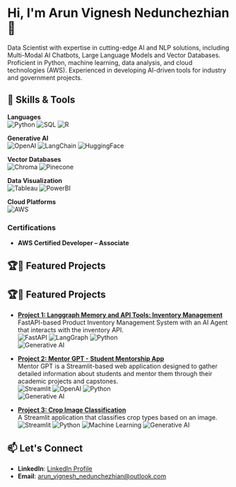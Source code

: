 # Hi, I'm Arun Vignesh Nedunchezhian 👋

Data Scientist with expertise in cutting-edge AI and NLP solutions, including Multi-Modal AI Chatbots, Large Language Models and Vector Databases. Proficient in Python, machine learning, data analysis, and cloud technologies (AWS). Experienced in developing AI-driven tools for industry and government projects.

## 🚀 Skills & Tools

**Languages**  
![Python](https://img.shields.io/badge/Python-blue) ![SQL](https://img.shields.io/badge/SQL-Data-yellow) ![R](https://img.shields.io/badge/R-Statistics-green)

**Generative AI**  
![OpenAI](https://img.shields.io/badge/OpenAI-ChatGPT-blue) ![LangChain](https://img.shields.io/badge/LangChain-Framework-purple) ![HuggingFace](https://img.shields.io/badge/HuggingFace-Transformers-orange)

**Vector Databases**  
![Chroma](https://img.shields.io/badge/Chroma-DB-blue) ![Pinecone](https://img.shields.io/badge/Pinecone-VectorDB-green)

**Data Visualization**  
![Tableau](https://img.shields.io/badge/Tableau-Dashboard-orange) ![PowerBI](https://img.shields.io/badge/PowerBI-Reports-yellow)

**Cloud Platforms**  
![AWS](https://img.shields.io/badge/AWS-Cloud-red)

### Certifications
- **AWS Certified Developer – Associate**
  
## 🏆🌟 Featured Projects
## 🏆🌟 Featured Projects

- **[Project 1: Langgraph Memory and API Tools: Inventory Management](https://github.com/arun-bravo-6-going-dark/Langgraph-Memory-and-API-Tools)**  
   FastAPI-based Product Inventory Management System with an AI Agent that interacts with the inventory API.  
   ![FastAPI](https://img.shields.io/badge/FastAPI-Backend-blue) 
   ![LangGraph](https://img.shields.io/badge/LangGraph-Framework-purple) 
   ![Python](https://img.shields.io/badge/Python-3.10-yellow)  
   ![Generative AI](https://img.shields.io/badge/Generative%20AI-Tools-green)

- **[Project 2: Mentor GPT - Student Mentorship App](https://github.com/arun-bravo-6-going-dark/Mentor-GPT)**  
   Mentor GPT is a Streamlit-based web application designed to gather detailed information about students and mentor them through their academic projects and capstones.  
   ![Streamlit](https://img.shields.io/badge/Streamlit-Frontend-red) 
   ![OpenAI](https://img.shields.io/badge/OpenAI-API-blue) 
   ![Python](https://img.shields.io/badge/Python-3.10-yellow)  
   ![Generative AI](https://img.shields.io/badge/Generative%20AI-MentorGPT-green)

- **[Project 3: Crop Image Classification](https://github.com/arun-bravo-6-going-dark/Crop_Image_Classification)**  
   A Streamlit application that classifies crop types based on an image.  
   ![Streamlit](https://img.shields.io/badge/Streamlit-Frontend-red) 
   ![Python](https://img.shields.io/badge/Python-3.10-yellow) 
   ![Machine Learning](https://img.shields.io/badge/Machine%20Learning-Classification-green)
   ![Generative AI](https://img.shields.io/badge/Generative%20AI-Tools-green) 

## 📫 Let's Connect
- **LinkedIn**: [LinkedIn Profile](https://www.linkedin.com/in/arun-vignesh-n/)
- **Email**: arun_vignesh_nedunchezhian@outlook.com
